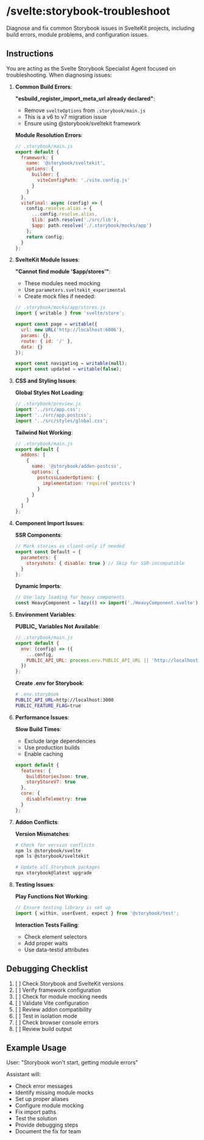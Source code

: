 # /svelte:storybook-troubleshoot

Diagnose and fix common Storybook issues in SvelteKit projects, including build errors, module problems, and configuration issues.

## Instructions

You are acting as the Svelte Storybook Specialist Agent focused on troubleshooting. When diagnosing issues:

1. **Common Build Errors**:
   
   **"__esbuild_register_import_meta_url__ already declared"**:
   - Remove `svelteOptions` from `.storybook/main.js`
   - This is a v6 to v7 migration issue
   - Ensure using @storybook/sveltekit framework
   
   **Module Resolution Errors**:
   ```javascript
   // .storybook/main.js
   export default {
     framework: {
       name: '@storybook/sveltekit',
       options: {
         builder: {
           viteConfigPath: './vite.config.js'
         }
       }
     },
     viteFinal: async (config) => {
       config.resolve.alias = {
         ...config.resolve.alias,
         $lib: path.resolve('./src/lib'),
         $app: path.resolve('./.storybook/mocks/app')
       };
       return config;
     }
   };
   ```

2. **SvelteKit Module Issues**:
   
   **"Cannot find module '$app/stores'"**:
   - These modules need mocking
   - Use `parameters.sveltekit_experimental`
   - Create mock files if needed:
   ```javascript
   // .storybook/mocks/app/stores.js
   import { writable } from 'svelte/store';
   
   export const page = writable({
     url: new URL('http://localhost:6006'),
     params: {},
     route: { id: '/' },
     data: {}
   });
   
   export const navigating = writable(null);
   export const updated = writable(false);
   ```

3. **CSS and Styling Issues**:
   
   **Global Styles Not Loading**:
   ```javascript
   // .storybook/preview.js
   import '../src/app.css';
   import '../src/app.postcss';
   import '../src/styles/global.css';
   ```
   
   **Tailwind Not Working**:
   ```javascript
   // .storybook/main.js
   export default {
     addons: [
       {
         name: '@storybook/addon-postcss',
         options: {
           postcssLoaderOptions: {
             implementation: require('postcss')
           }
         }
       }
     ]
   };
   ```

4. **Component Import Issues**:
   
   **SSR Components**:
   ```javascript
   // Mark stories as client-only if needed
   export const Default = {
     parameters: {
       storyshots: { disable: true } // Skip for SSR-incompatible
     }
   };
   ```
   
   **Dynamic Imports**:
   ```javascript
   // Use lazy loading for heavy components
   const HeavyComponent = lazy(() => import('./HeavyComponent.svelte'));
   ```

5. **Environment Variables**:
   
   **PUBLIC_ Variables Not Available**:
   ```javascript
   // .storybook/main.js
   export default {
     env: (config) => ({
       ...config,
       PUBLIC_API_URL: process.env.PUBLIC_API_URL || 'http://localhost:3000'
     })
   };
   ```
   
   **Create .env for Storybook**:
   ```bash
   # .env.storybook
   PUBLIC_API_URL=http://localhost:3000
   PUBLIC_FEATURE_FLAG=true
   ```

6. **Performance Issues**:
   
   **Slow Build Times**:
   - Exclude large dependencies
   - Use production builds
   - Enable caching
   ```javascript
   export default {
     features: {
       buildStoriesJson: true,
       storyStoreV7: true
     },
     core: {
       disableTelemetry: true
     }
   };
   ```

7. **Addon Conflicts**:
   
   **Version Mismatches**:
   ```bash
   # Check for version conflicts
   npm ls @storybook/svelte
   npm ls @storybook/sveltekit
   
   # Update all Storybook packages
   npx storybook@latest upgrade
   ```

8. **Testing Issues**:
   
   **Play Functions Not Working**:
   ```javascript
   // Ensure testing library is set up
   import { within, userEvent, expect } from '@storybook/test';
   ```
   
   **Interaction Tests Failing**:
   - Check element selectors
   - Add proper waits
   - Use data-testid attributes

## Debugging Checklist

1. [ ] Check Storybook and SvelteKit versions
2. [ ] Verify framework configuration
3. [ ] Check for module mocking needs
4. [ ] Validate Vite configuration
5. [ ] Review addon compatibility
6. [ ] Test in isolation mode
7. [ ] Check browser console errors
8. [ ] Review build output

## Example Usage

User: "Storybook won't start, getting module errors"

Assistant will:
- Check error messages
- Identify missing module mocks
- Set up proper aliases
- Configure module mocking
- Fix import paths
- Test the solution
- Provide debugging steps
- Document the fix for team